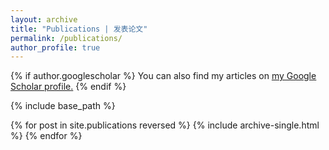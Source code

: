 ```yaml
---
layout: archive
title: "Publications | 发表论文"
permalink: /publications/
author_profile: true
---
```


{% if author.googlescholar %}
  You can also find my articles on <u><a href="{{https://scholar.google.com/citations?hl=en&user=96X3WCUAAAAJ&scilu=&scisig=AMD79ooAAAAAX0thrpp9uXfliGsMG0t2KcgY-ggz5HIB&gmla=AJsN-F4G4XpbAHDcV9l2GX4-07UEp04CBnzSJ3ozO2U-j08B7P7OkS-2aZW7HDara24t2swRx7q7yF-5lJPe5X-VTaEygOHF4MU6_UHLhd0NUTZZvcUubPQ&sciund=1769490103637609330}}">my Google Scholar profile</a>.</u>
{% endif %}

{% include base_path %}

{% for post in site.publications reversed %}
  {% include archive-single.html %}
{% endfor %}
